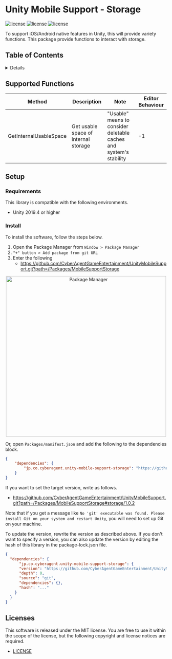 # Unity Mobile Support - Storage <!-- omit in toc -->

[![license](https://img.shields.io/badge/license-MIT-green.svg)](LICENSE)
[![license](https://img.shields.io/badge/PR-welcome-green.svg)](https://github.com/CyberAgentGameEntertainment/UnityMobileSupport/pulls)
[![license](https://img.shields.io/badge/Unity-2019.4-green.svg)](#Requirements)

To support iOS/Android native features in Unity, this will provide variety functions.
This package provide functions to interact with storage.

## Table of Contents <!-- omit in toc -->

<details>
<summary>Details</summary>

- [Supported Functions](#supported-functions)
- [Setup](#setup)
  - [Requirements](#requirements)
  - [Install](#install)
- [Licenses](#licenses)

</details>

## Supported Functions

| Method | Description | Note | Editor Behaviour |
|--------|-------------|------|------------------|
| GetInternalUsableSpace | Get usable space of internal storage | "Usable" means to consider deletable caches and system's stability | -1 |

## Setup

### Requirements
This library is compatible with the following environments.

- Unity 2019.4 or higher

### Install

To install the software, follow the steps below.

1. Open the Package Manager from `Window > Package Manager`
2. `"+" button > Add package from git URL`
3. Enter the following
   * https://github.com/CyberAgentGameEntertainment/UnityMobileSupport.git?path=/Packages/MobileSupportStorage

<p align="center">
  <img width=500 src="https://user-images.githubusercontent.com/47441314/143533003-177a51fc-3d11-4784-b9d2-d343cc622841.png" alt="Package Manager">
</p>

Or, open `Packages/manifest.json` and add the following to the dependencies block.

```json
{
    "dependencies": {
        "jp.co.cyberagent.unity-mobile-support-storage": "https://github.com/CyberAgentGameEntertainment/UnityMobileSupport.git?path=/Packages/MobileSupportStorage"
    }
}
```

If you want to set the target version, write as follows.

- https://github.com/CyberAgentGameEntertainment/UnityMobileSupport.git?path=/Packages/MobileSupportStorage#storage/1.0.2

Note that if you get a message like `No 'git' executable was found. Please install Git on your system and restart Unity`, you will need to set up Git on your machine.

To update the version, rewrite the version as described above.
If you don't want to specify a version, you can also update the version by editing the hash of this library in the package-lock.json file.

```json
{
  "dependencies": {
      "jp.co.cyberagent.unity-mobile-support-storage": {
      "version": "https://github.com/CyberAgentGameEntertainment/UnityMobileSupport.git?path=/Packages/MobileSupportStorage",
      "depth": 0,
      "source": "git",
      "dependencies": {},
      "hash": "..."
    }
  }
}
```

## Licenses
This software is released under the MIT license.
You are free to use it within the scope of the license, but the following copyright and license notices are required.

* [LICENSE](LICENSE)

